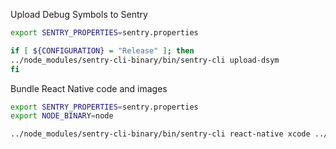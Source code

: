 
Upload Debug Symbols to Sentry

```bash
export SENTRY_PROPERTIES=sentry.properties

if [ ${CONFIGURATION} = "Release" ]; then
../node_modules/sentry-cli-binary/bin/sentry-cli upload-dsym
fi
```

Bundle React Native code and images

```bash
export SENTRY_PROPERTIES=sentry.properties
export NODE_BINARY=node

../node_modules/sentry-cli-binary/bin/sentry-cli react-native xcode ../node_modules/react-native/packager/react-native-xcode.sh
```
